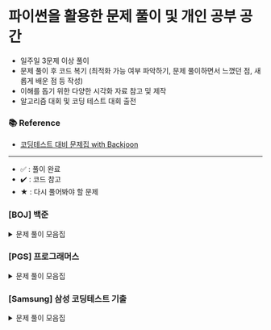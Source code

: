 # 파이썬을 활용한 문제 풀이 및 개인 공부 공간

- 일주일 3문제 이상 풀이
- 문제 풀이 후 코드 복기 (최적화 가능 여부 파악하기, 문제 풀이하면서 느꼈던 점, 새롭게 배운 점 등 작성)
- 이해를 돕기 위한 다양한 시각화 자료 참고 및 제작
- 알고리즘 대회 및 코딩 테스트 대회 출전

### 📚 Reference
- [코딩테스트 대비 문제집 with Backjoon](https://github.com/tony9402/baekjoon)

---
- ✅ : 풀이 완료
- ✔️ : 코드 참고
- ★ : 다시 풀어봐야 할 문제

### [BOJ] 백준

<details>
	<summary>문제 풀이 모음집</summary>
  </br>
	
  |코드 번호|이름|난이도|풀이 유형|풀이 코드|풀이 시간|상태|
  |:------:|:------|:------:|:------|:------|:------|:------:|
  |**_1920_**|	[수찾기](https://www.acmicpc.net/problem/1920)		|	실버 4|	`Binary Search`| [1920_수찾기.py](https://github.com/hannn0403/hanghae_99/blob/main/%5BBOJ%5D/Binary%20Search%20/1920_%EC%88%98%EC%B0%BE%EA%B8%B0.py)|	00:15:00.00|	✅|
  |**_18126_**|	[너구리 구구](https://www.acmicpc.net/problem/18126)	|	실버 2|	`BFS`|	[18126_너구리 구구.md](https://github.com/hannn0403/hanghae_99/blob/main/%5BBOJ%5D/BFS/%EB%84%88%EA%B5%AC%EB%A6%AC%20%EA%B5%AC%EA%B5%AC.md)|	00:55:18.00|	✅|
  |**_2178_**|	[미로탐색](https://www.acmicpc.net/problem/2178)		|	실버 1|	`BFS`|	[2178_미로탐색.py](https://github.com/hannn0403/hanghae_99/blob/main/%5BBOJ%5D/BFS/2178_%EB%AF%B8%EB%A1%9C%ED%83%90%EC%83%89.py)|	00:05:00.00|	✅|
  |**_11724_**|	[연결 요소의 개수](https://www.acmicpc.net/problem/11724)|	실버 2|	`DFS`|	[11724_연결 요소의 개수.py](https://github.com/hannn0403/hanghae_99/blob/main/%5BBOJ%5D/DFS/11724_%EC%97%B0%EA%B2%B0%EC%9A%94%EC%86%8C%EA%B0%9C%EC%88%98.py)|	00:20:00.00|	✅|
  |**_1260_**|	[★ BFS와 DFS](https://www.acmicpc.net/problem/1260)	|	실버 2|	`DFS`|	[1260_BFS와 DFS.py](https://github.com/hannn0403/hanghae_99/blob/main/%5BBOJ%5D/DFS/1260_BFS%EC%99%80DFS.py)|	00:30:00.00|	✔️|
  |**_14495_**|	[피보나치 비스무리한 수열](https://www.acmicpc.net/problem/14495)|	실버 4|	`DP`|	[14495_피보나치_비스무리한_수열.md](https://github.com/hannn0403/hanghae_99/blob/main/%5BBOJ%5D/Dynamic%20Programming/14495_%ED%94%BC%EB%B3%B4%EB%82%98%EC%B9%98%20%EB%B9%84%EC%8A%A4%EB%AC%B4%EB%A6%AC%ED%95%9C%20%EC%88%98%EC%97%B4.md)|	00:10:00.00|	✅|
  |**_17271_**|	[리그 오브 레전설](https://www.acmicpc.net/problem/17271)|	실버 3|	`DP`|	[17271_리그 오브 레전설.md](https://github.com/hannn0403/hanghae_99/blob/main/%5BBOJ%5D/Dynamic%20Programming/17271_%EB%A6%AC%EA%B7%B8%20%EC%98%A4%EB%B8%8C%20%EB%A0%88%EC%A0%84%EC%84%A4.md)|	00:12:06.00|	✅|
  |**_17484_**|	[진우의 달 여행](https://www.acmicpc.net/problem/17484)|	실버 3|	`DP`|	[17484_진우의 달 여행.md](https://github.com/hannn0403/hanghae_99/blob/main/%5BBOJ%5D/Dynamic%20Programming/17484_%EC%A7%84%EC%9A%B0%EC%9D%98%20%EB%8B%AC%20%EC%97%AC%ED%96%89.md)|	00:45:00|	✔️|
  |**_2156_**|	[포도주 시식](https://www.acmicpc.net/problem/2156)|	실버 1|	`DP`|	[2156_포도주 시식.md](https://github.com/hannn0403/hanghae_99/blob/main/%5BBOJ%5D/Dynamic%20Programming/2156_%ED%8F%AC%EB%8F%84%EC%A3%BC%20%EC%8B%9C%EC%8B%9D.md)|	00:45:00|	✔️|
  |**_27971_**|	[강아지 많을수록](https://www.acmicpc.net/problem/18126)|	실버 1|	`DP`|	[27971_강아지는 많을수록 좋다.md](https://github.com/hannn0403/hanghae_99/blob/main/%5BBOJ%5D/Dynamic%20Programming/27971_%EA%B0%95%EC%95%84%EC%A7%80%EB%8A%94%20%EB%A7%8E%EC%9D%84%EC%88%98%EB%A1%9D%20%EC%A2%8B%EB%8B%A4.md)|	00:52:18.00|	✔️|
  |**_28069_**|	[김밥천국의 계단](https://www.acmicpc.net/problem/28069)|	골드 5|	`DP`|	[28069_김밥천국의 계단.md](https://github.com/hannn0403/hanghae_99/blob/main/%5BBOJ%5D/Dynamic%20Programming/28069_%EA%B9%80%EB%B0%A5%EC%B2%9C%EA%B5%AD%EC%9D%98%20%EA%B3%84%EB%8B%A8.md)|	00:43:22.00|	✔️|
  |**_18352_**|	[특정거리도시찾기](https://www.acmicpc.net/problem/18352)|	실버 2|	`Graph`|	[18352_특정거리도시찾기.py](https://github.com/hannn0403/hanghae_99/blob/main/%5BBOJ%5D/Graph/18352_%ED%8A%B9%EC%A0%95%EA%B1%B0%EB%A6%AC%EB%8F%84%EC%8B%9C%EC%B0%BE%EA%B8%B0.py)|	00:07:00|	✅|
  |**_1325_**|	[★효율적인해킹](https://www.acmicpc.net/problem/1325)|	실버 1|	`Graph`|	[1325_효율적인해킹.py](https://github.com/hannn0403/hanghae_99/blob/main/%5BBOJ%5D/Graph/1325_%ED%9A%A8%EC%9C%A8%EC%A0%81%EC%9D%B8%ED%95%B4%ED%82%B9.py)|	00:40:00|	✔️|
  |**_1717_**|	[★집합의표현](https://www.acmicpc.net/problem/1717)|	골드 5|	`Graph`|	[1717_집합의표현.py](https://github.com/hannn0403/hanghae_99/blob/main/%5BBOJ%5D/Graph/1717_%EC%A7%91%ED%95%A9%EC%9D%98%ED%91%9C%ED%98%84.py)|	00:40:00|	✔️|
  |**_1707_**|	[★이분그래프](https://www.acmicpc.net/problem/1707)|	골드 4|	`Graph`|	[1707_이분그래프.py](https://github.com/hannn0403/hanghae_99/blob/main/%5BBOJ%5D/Graph/1707_%EC%9D%B4%EB%B6%84%EA%B7%B8%EB%9E%98%ED%94%84.py)|	00:40:00|	✔️|
  |**_2251_**|	[★물통](https://www.acmicpc.net/problem/2251)|	골드 4|	`Graph`|	[2251_물튱.py](https://github.com/hannn0403/hanghae_99/blob/main/%5BBOJ%5D/Graph/2251_%EB%AC%BC%ED%86%B5.py)|	00:40:00|	✔️|
  |**_11047_**|	[동전 0](https://www.acmicpc.net/problem/11047)|	실버 4|	`Greedy`|	[11047_동전0.py](https://github.com/hannn0403/hanghae_99/blob/main/%5BBOJ%5D/Greedy/11047_%EB%8F%99%EC%A0%840.py)|	00:05:00|	✅|
  |**_1783_**|	[병든 나이](https://www.acmicpc.net/problem/2156)|	실버 3|	`Greedy`|	[병든 나이트.md](https://github.com/hannn0403/hanghae_99/blob/main/%5BBOJ%5D/Greedy/1783_%EB%B3%91%EB%93%A0%EB%82%98%EC%9D%B4%ED%8A%B8.md)|	00:45:00|	✔️|
  |**_1541_**|	[잃어버린괄호](https://www.acmicpc.net/problem/1541)|	실버 2|	`Greedy`|	[1541_잃어버린괄호.py](https://github.com/hannn0403/hanghae_99/blob/main/%5BBOJ%5D/Greedy/1541_%EC%9E%83%EC%96%B4%EB%B2%84%EB%A6%B0%EA%B4%84%ED%98%B8.py)|	00:20:00|	✅|
  |**_2437_**|	[저울](https://www.acmicpc.net/problem/2156)|	실버 1|	`Greedy`|	[2437_저울.md](https://github.com/hannn0403/hanghae_99/blob/main/%5BBOJ%5D/Greedy/2437_%EC%A0%80%EC%9A%B8.md)|	00:45:00|	✔️|
  |**_1931_**|	[회의실배정](https://www.acmicpc.net/problem/1931)|	골드 5|	`Greedy`|	[1931_회의실배정.py](https://github.com/hannn0403/hanghae_99/blob/main/%5BBOJ%5D/Greedy/1931_%ED%9A%8C%EC%9D%98%EC%8B%A4%EB%B0%B0%EC%A0%95.py)|	00:10:00|	✅|
  |**_1715_**|	[카드정렬하기](https://www.acmicpc.net/problem/1715)|	골드 4|	`Greedy`|	[1715_카드정렬하기.py](https://github.com/hannn0403/hanghae_99/blob/main/%5BBOJ%5D/Greedy/1715_%EC%B9%B4%EB%93%9C%EC%A0%95%EB%A0%AC%ED%95%98%EA%B8%B0.py)|	00:15:00|	✅|
  |**_1744_**|	[수묶기](https://www.acmicpc.net/problem/1744)|	골드 4|	`Greedy`|	[1744_수묶기.py](https://github.com/hannn0403/hanghae_99/blob/main/%5BBOJ%5D/Greedy/1744_%EC%88%98%EB%AC%B6%EA%B8%B0.py)|	00:10:00|	✅|
  |**_1929_**|	[소수구하기](https://www.acmicpc.net/problem/1929)|	실버 3|	`Number Theory`|	[1929_소수구하기.py](https://github.com/hannn0403/hanghae_99/blob/main/%5BBOJ%5D/Number%20Theory/1929_%EC%86%8C%EC%88%98%EA%B5%AC%ED%95%98%EA%B8%B0.py)|	00:10:00|	✅|
  |**_11286_**|	[★절댓값힙](https://www.acmicpc.net/problem/11286)|	실버 1|	`Queue`|	[11286_절댓값.py](https://github.com/hannn0403/hanghae_99/blob/main/%5BBOJ%5D/Queue/11286_%EC%A0%88%EB%8C%93%EA%B0%92%ED%9E%99.py)|	00:10:00.00|	✔️|
  |**_11659_**|	[구간합구하기 4](https://www.acmicpc.net/problem/11659)|	실버 3|	`Prefix Sum`|	[11660_구간 합 구하기 4.py](https://github.com/hannn0403/hanghae_99/blob/main/%5BBOJ%5D/Prefix%20Sum/11659_%EA%B5%AC%EA%B0%84%20%ED%95%A9%20%EA%B5%AC%ED%95%98%EA%B8%B0%204.py)|	00:05:00.00|	✅|
  |**_11660_**|	[구간합구하기 5](https://www.acmicpc.net/problem/11660)|	실버 1|	`Prefix Sum`|	[11660_구간 합 구하기 5.py](https://github.com/hannn0403/hanghae_99/blob/main/%5BBOJ%5D/Prefix%20Sum/11660_%EA%B5%AC%EA%B0%84%20%ED%95%A9%20%EA%B5%AC%ED%95%98%EA%B8%B0%205.py)|	00:10:00.00|	✅|
  |**_10986_**|	[나머지합구하기](https://www.acmicpc.net/problem/10986)|	골드 3|	`Prefix Sum`|	[10986_나머지 합 구하기.py](https://github.com/hannn0403/hanghae_99/blob/main/%5BBOJ%5D/Prefix%20Sum/10986_%EB%82%98%EB%A8%B8%EC%A7%80%20%ED%95%A9%20%EA%B5%AC%ED%95%98%EA%B8%B0.py)|	00:10:00.00|	✔️|
  |**_2018_**|	[수들의 합5](https://www.acmicpc.net/problem/2018)|	실버 5|	`Two Pointer`|	[2018_수들의 합5.py](https://github.com/hannn0403/hanghae_99/blob/main/%5BBOJ%5D/two_pointer/2018_%EC%88%98%EB%93%A4%EC%9D%98%20%ED%95%A9%205.py)|	00:10:00.00|	✅|
  |**_12891_**|	[DNA 비밀번호](https://www.acmicpc.net/problem/12891)|	실버 2|	`Sliding Window`|	[12891_DNA비밀번호.py](https://github.com/hannn0403/hanghae_99/blob/main/%5BBOJ%5D/sliding_window/12891_DNA%EB%B9%84%EB%B0%80%EB%B2%88%ED%98%B8.py)|	00:40:00.00|	✅|
  |**_11003_**|	[★ 최솟값구하기](https://www.acmicpc.net/problem/11003)|	플레 5|	`Sliding Window`|	[11003_최솟값구하기.py](https://github.com/hannn0403/hanghae_99/blob/main/%5BBOJ%5D/sliding_window/11003_%EC%B5%9C%EC%86%9F%EA%B0%92%EA%B5%AC%ED%95%98%EA%B8%B0.py)|	00:40:00.00|	✔️|
  |**_1874_**|	[스택수열](https://www.acmicpc.net/problem/1874)|	실버 2|	`Stack`|	[1874_스택수열.py](https://github.com/hannn0403/hanghae_99/blob/main/%5BBOJ%5D/Stack/1874_%EC%8A%A4%ED%83%9D%EC%88%98%EC%97%B4.py)|	00:20:00.00|	✅|
  |**_10799_**|	[쇠막대기](https://www.acmicpc.net/problem/10799)|	실버 2|	`Stack`|	[10799_쇠막대기.md](https://github.com/hannn0403/hanghae_99/blob/main/%5BBOJ%5D/Stack/10799_%EC%87%A0%EB%A7%89%EB%8C%80%EA%B8%B0.md)|	00:10:00.00|	✅|
  |**_17298_**|	[★오큰수](https://www.acmicpc.net/problem/17298)|	골드 4|	`Stack`|	[17298_오큰수.py](https://github.com/hannn0403/hanghae_99/blob/main/%5BBOJ%5D/Stack/17298_%EC%98%A4%ED%81%B0%EC%88%98.py)|	00:20:00.00|	✔️|
  |**_2164_**|	[카드2](https://www.acmicpc.net/problem/2164)|	실버 4|	`Stack`|	[2164_카드2.py](https://github.com/hannn0403/hanghae_99/blob/main/%5BBOJ%5D/Stack/2164_%EC%B9%B4%EB%93%9C2.py)|	00:10:00.00|	✅|
  |**_9996_**|	[한국이 그리울 땐 서버에 접속하지](https://www.acmicpc.net/problem/9996)|	실버 3|	`String`|	[9996_한국이 그리울 땐 서버에 접속하지.md](https://github.com/hannn0403/hanghae_99/blob/main/%5BBOJ%5D/String/9996_%ED%95%9C%EA%B5%AD%EC%9D%B4%20%EA%B7%B8%EB%A6%AC%EC%9A%B8%20%EB%95%90%20%EC%84%9C%EB%B2%84%EC%97%90%20%EC%A0%91%EC%86%8D%ED%95%98%EC%A7%80.md)|	00:10:00.00|	✅|
  |**_2559_**|	[수열](https://www.acmicpc.net/problem/2559)|	실버 3|	`Two Pointer`|	[2559_수열.md](https://github.com/hannn0403/hanghae_99/blob/main/%5BBOJ%5D/two_pointer/2559_%EC%88%98%EC%97%B4.md)|	00:10:00.00|	✅|
  |**_1940_**|	[주몽](https://www.acmicpc.net/problem/1940)|	실버 4|	`Two Pointer`|	[1940_주몽.py](https://github.com/hannn0403/hanghae_99/blob/main/%5BBOJ%5D/two_pointer/1940_%EC%A3%BC%EB%AA%BD.py)|	00:05:00.00|	✅|
  |**_1253_**|	[좋다](https://www.acmicpc.net/problem/1253)|	골드 4|	`Two Pointer`|	[1253_좋다.py](https://github.com/hannn0403/hanghae_99/blob/main/%5BBOJ%5D/two_pointer/1253_%EC%A2%8B%EB%8B%A4.py)|	00:15:00.00|	✔️|
  
  
</details>



### [PGS] 프로그래머스

<details>
	<summary>문제 풀이 모음집</summary>
  </br>
  
  |코드 번호|이름|난이도|풀이 유형|풀이 코드|풀이 시간|상태|
  |:------:|:------|:------:|:------|:------|:------|:------:|
  |**_161990_**|	[바탕화면 정리](https://school.programmers.co.kr/learn/courses/30/lessons/161990)|	Lv. 1|	`Implementation`|	[바탕화면 정리.md](https://github.com/hannn0403/hanghae_99/blob/main/%5BProgrammers%5D/Implementation/%EB%B0%94%ED%83%95%ED%99%94%EB%A9%B4.md)|	00:00:00.00|	✅|
  |**_12951_**|	[JadenCase_문자열만들기](https://school.programmers.co.kr/learn/courses/30/lessons/12951)|	Lv. 2|	`String`|	[JadenCase_문자열만들기.md](https://school.programmers.co.kr/learn/courses/30/lessons/12951)|	00:02:50.30|	✅|
  |**_72420_**|	[신규 아이디 추천](https://school.programmers.co.kr/learn/courses/30/lessons/72410)|	Lv. 1|	`String`|	[신규 아이디 추천.md](https://github.com/hannn0403/hanghae_99/blob/main/%5BProgrammers%5D/String/%EC%8B%A0%EA%B7%9C%20%EC%95%84%EC%9D%B4%EB%94%94%20%EC%B6%94%EC%B2%9C.md)|	00:24:01.00|	✅|
</details>


### [Samsung] 삼성 코딩테스트 기출

<details>
	<summary>문제 풀이 모음집</summary>
  </br>
  
  |코드 번호|이름|난이도|풀이 유형|풀이 코드|풀이 시간|상태|
  |:------:|:------|:------:|:------|:------|:------|:------:|
  |**_2024(상)오전_**|	[고대 문명 유적 탐사](https://www.codetree.ai/ko/frequent-problems/problems/ancient-ruin-exploration/description)|	Lv. 12|	`Implementation`|	[고대 문명 유적 탐사.py](https://github.com/hannn0403/hanghae_99/blob/main/[Samsung_CodingTest]/%EA%B3%A0%EB%8C%80%20%EB%AC%B8%EB%AA%85%20%EC%9C%A0%EC%A0%81%20%ED%83%90%EC%82%AC.py)|	00:00:00.00|	✅|
  |**_2023(하)오후_**|	[루돌프의 반란](https://www.codetree.ai/ko/frequent-problems/problems/rudolph-rebellion/description?introductionSetId=&bookmarkId=)|	Lv. 14|	`Implementation`|	[루돌프의 반란.py](https://github.com/hannn0403/hanghae_99/blob/main/%5BSamsung_CodingTest%5D/%EB%A3%A8%EB%8F%8C%ED%94%84%EC%9D%98%20%EB%B0%98%EB%9E%80.py)|	00:00:00.00|	✅|
  |**_2024(상)오후_**|	[마법의 숲 탐색](https://www.codetree.ai/ko/frequent-problems/problems/magical-forest-exploration/description)|	Lv. 13|	`Implementation`|	[마법의 숲 탐색.py](https://github.com/hannn0403/hanghae_99/blob/main/[Samsung_CodingTest]/%EB%A7%88%EB%B2%95%EC%9D%98%20%EC%88%B2%20%ED%83%90%EC%83%89.py)|	00:00:00.00|	✅|
  |**_2024(하)오후_**|	[메두사와 전사들](https://www.codetree.ai/ko/frequent-problems/problems/medusa-and-warriors/description)|	Lv. 15|	`Implementation`|	[메두사와 전사들.py](https://github.com/hannn0403/hanghae_99/blob/main/[Samsung_CodingTest]/%EB%A9%94%EB%91%90%EC%82%AC%EC%99%80%20%EC%A0%84%EC%82%AC%EB%93%A4.py)|	00:00:00.00|	✅|
  |**_2023(상)오후_**|	[메이즈 러너](https://www.codetree.ai/ko/frequent-problems/problems/maze-runner/description)|	Lv. 13|	`Implementation`|	[메이즈 러너.py](https://github.com/hannn0403/hanghae_99/blob/main/[Samsung_CodingTest]/%EB%A9%94%EC%9D%B4%EC%A6%88%20%EB%9F%AC%EB%84%88.py)|	00:00:00.00|	✅|
  |**_2024(하)오전_**|	[미지의_공간_탈출](https://school.programmers.co.kr/learn/courses/30/lessons/161990)|	Lv. 14|	`Implementation`|	[미지의_공간_탈출.py](https://github.com/hannn0403/hanghae_99/blob/main/[Samsung_CodingTest]/%EB%AF%B8%EC%A7%80%EC%9D%98_%EA%B3%B5%EA%B0%84_%ED%83%88%EC%B6%9C.py)|	00:00:00.00|	✅|
  |**_2023(하)오전_**|	[왕실의 기사 대결](https://www.codetree.ai/ko/frequent-problems/problems/royal-knight-duel/description)|	Lv. 13|	`Implementation`|	[왕실의 기사 대결.py](https://github.com/hannn0403/hanghae_99/blob/main/[Samsung_CodingTest]/%EC%99%95%EC%8B%A4%EC%9D%98%20%EA%B8%B0%EC%82%AC%20%EB%8C%80%EA%B2%B0.py)|	00:00:00.00|	✅|
  |**_2023(상)오전_**|	[포탑 부수기](https://www.codetree.ai/ko/frequent-problems/problems/destroy-the-turret/description)|	Lv. 15|	`Implementation`|	[포탑 부수기.py](https://github.com/hannn0403/hanghae_99/blob/main/[Samsung_CodingTest]/%ED%8F%AC%ED%83%91%EB%B6%80%EC%88%98%EA%B8%B0.py)|	00:00:00.00|	✅|
</details>





<!-- 
### [LTC] 리트코드

<details>
	<summary>문제 풀이 모음집</summary>
  </br>
  
  |코드 번호|이름|난이도|풀이 코드|풀이 시간|풀이 유형|
  |:-----:|:-----|:-----:|:-----|:-----|:-----|

</details>

### [CFS] 코드포스

<details>
	<summary>문제 풀이 모음집</summary>
  </br>
  
  |코드 번호|이름|난이도|풀이 코드|풀이 시간|풀이 유형|
  |:-----:|:-----|:-----:|:-----|:-----|:-----|

</details>

### [SEA] 삼성 SW Expert Academy

<details>
	<summary>문제 풀이 모음집</summary>
  </br>
  
  |코드 번호|이름|난이도|풀이 코드|풀이 시간|풀이 유형|
  |:-----:|:-----|:-----:|:-----|:-----|:-----|

</details>

### [STU] 개인 공부 자료
 -->

